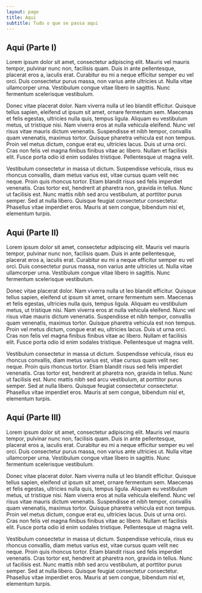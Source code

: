```yaml
---
layout: page
title: Aqui
subtitle: Tudo o que se passa aqui
---
```


## Aqui (Parte I)

Lorem ipsum dolor sit amet, consectetur adipiscing elit. Mauris vel mauris tempor, pulvinar nunc non, facilisis quam. Duis in ante pellentesque, placerat eros a, iaculis erat. Curabitur eu mi a neque efficitur semper eu vel orci. Duis consectetur purus massa, non varius ante ultricies ut. Nulla vitae ullamcorper urna. Vestibulum congue vitae libero in sagittis. Nunc fermentum scelerisque vestibulum.

Donec vitae placerat dolor. Nam viverra nulla ut leo blandit efficitur. Quisque tellus sapien, eleifend ut ipsum sit amet, ornare fermentum sem. Maecenas et felis egestas, ultricies nulla quis, tempus ligula. Aliquam eu vestibulum metus, ut tristique nisi. Nam viverra eros at nulla vehicula eleifend. Nunc vel risus vitae mauris dictum venenatis. Suspendisse et nibh tempor, convallis quam venenatis, maximus tortor. Quisque pharetra vehicula est non tempus. Proin vel metus dictum, congue erat eu, ultricies lacus. Duis ut urna orci. Cras non felis vel magna finibus finibus vitae ac libero. Nullam et facilisis elit. Fusce porta odio id enim sodales tristique. Pellentesque ut magna velit.

Vestibulum consectetur in massa ut dictum. Suspendisse vehicula, risus eu rhoncus convallis, diam metus varius est, vitae cursus quam velit nec neque. Proin quis rhoncus tortor. Etiam blandit risus sed felis imperdiet venenatis. Cras tortor est, hendrerit at pharetra non, gravida in tellus. Nunc ut facilisis est. Nunc mattis nibh sed arcu vestibulum, at porttitor purus semper. Sed at nulla libero. Quisque feugiat consectetur consectetur. Phasellus vitae imperdiet eros. Mauris at sem congue, bibendum nisl et, elementum turpis. 

## Aqui (Parte II)

Lorem ipsum dolor sit amet, consectetur adipiscing elit. Mauris vel mauris tempor, pulvinar nunc non, facilisis quam. Duis in ante pellentesque, placerat eros a, iaculis erat. Curabitur eu mi a neque efficitur semper eu vel orci. Duis consectetur purus massa, non varius ante ultricies ut. Nulla vitae ullamcorper urna. Vestibulum congue vitae libero in sagittis. Nunc fermentum scelerisque vestibulum.

Donec vitae placerat dolor. Nam viverra nulla ut leo blandit efficitur. Quisque tellus sapien, eleifend ut ipsum sit amet, ornare fermentum sem. Maecenas et felis egestas, ultricies nulla quis, tempus ligula. Aliquam eu vestibulum metus, ut tristique nisi. Nam viverra eros at nulla vehicula eleifend. Nunc vel risus vitae mauris dictum venenatis. Suspendisse et nibh tempor, convallis quam venenatis, maximus tortor. Quisque pharetra vehicula est non tempus. Proin vel metus dictum, congue erat eu, ultricies lacus. Duis ut urna orci. Cras non felis vel magna finibus finibus vitae ac libero. Nullam et facilisis elit. Fusce porta odio id enim sodales tristique. Pellentesque ut magna velit.

Vestibulum consectetur in massa ut dictum. Suspendisse vehicula, risus eu rhoncus convallis, diam metus varius est, vitae cursus quam velit nec neque. Proin quis rhoncus tortor. Etiam blandit risus sed felis imperdiet venenatis. Cras tortor est, hendrerit at pharetra non, gravida in tellus. Nunc ut facilisis est. Nunc mattis nibh sed arcu vestibulum, at porttitor purus semper. Sed at nulla libero. Quisque feugiat consectetur consectetur. Phasellus vitae imperdiet eros. Mauris at sem congue, bibendum nisl et, elementum turpis. 

## Aqui (Parte III)


Lorem ipsum dolor sit amet, consectetur adipiscing elit. Mauris vel mauris tempor, pulvinar nunc non, facilisis quam. Duis in ante pellentesque, placerat eros a, iaculis erat. Curabitur eu mi a neque efficitur semper eu vel orci. Duis consectetur purus massa, non varius ante ultricies ut. Nulla vitae ullamcorper urna. Vestibulum congue vitae libero in sagittis. Nunc fermentum scelerisque vestibulum.

Donec vitae placerat dolor. Nam viverra nulla ut leo blandit efficitur. Quisque tellus sapien, eleifend ut ipsum sit amet, ornare fermentum sem. Maecenas et felis egestas, ultricies nulla quis, tempus ligula. Aliquam eu vestibulum metus, ut tristique nisi. Nam viverra eros at nulla vehicula eleifend. Nunc vel risus vitae mauris dictum venenatis. Suspendisse et nibh tempor, convallis quam venenatis, maximus tortor. Quisque pharetra vehicula est non tempus. Proin vel metus dictum, congue erat eu, ultricies lacus. Duis ut urna orci. Cras non felis vel magna finibus finibus vitae ac libero. Nullam et facilisis elit. Fusce porta odio id enim sodales tristique. Pellentesque ut magna velit.

Vestibulum consectetur in massa ut dictum. Suspendisse vehicula, risus eu rhoncus convallis, diam metus varius est, vitae cursus quam velit nec neque. Proin quis rhoncus tortor. Etiam blandit risus sed felis imperdiet venenatis. Cras tortor est, hendrerit at pharetra non, gravida in tellus. Nunc ut facilisis est. Nunc mattis nibh sed arcu vestibulum, at porttitor purus semper. Sed at nulla libero. Quisque feugiat consectetur consectetur. Phasellus vitae imperdiet eros. Mauris at sem congue, bibendum nisl et, elementum turpis. 
